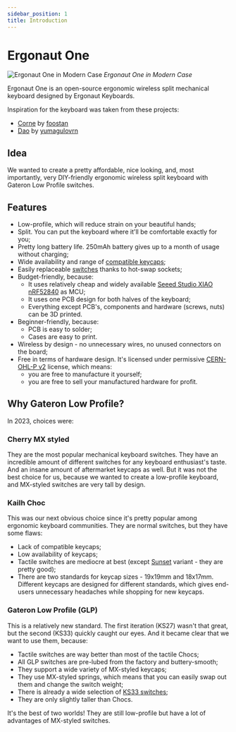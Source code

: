 ```yaml
---
sidebar_position: 1
title: Introduction
---
```


# Ergonaut One

![Ergonaut One in Modern Case](/img/one_intro_header.jpg)
*Ergonaut One in Modern Case*

Ergonaut One is an open-source ergonomic wireless split mechanical keyboard designed by Ergonaut Keyboards.

Inspiration for the keyboard was taken from these projects:

* [Corne](https://github.com/foostan/crkbd) by [foostan](https://github.com/foostan)
* [Dao](https://github.com/yumagulovrn/dao-choc-ble) by [yumagulovrn](https://github.com/yumagulovrn)

## Idea

We wanted to create a pretty affordable, nice looking, and, most importantly, very DIY-friendly ergonomic wireless split keyboard with Gateron Low Profile switches.

## Features

* Low-profile, which will reduce strain on your beautiful hands;
* Split. You can put the keyboard where it'll be comfortable exactly for you;
* Pretty long battery life. 250mAh battery gives up to a month of usage without charging;
* Wide availability and range of [compatible keycaps](/docs/switches/gateron-low-profile#keycaps-compatibility);
* Easily replaceable [switches](/docs/switches/gateron-low-profile#ks-33-v2) thanks to hot-swap sockets;
* Budget-friendly, because:
  * It uses relatively cheap and widely available [Seeed Studio XIAO nRF52840](https://wiki.seeedstudio.com/XIAO_BLE/) as MCU;
  * It uses one PCB design for both halves of the keyboard;
  * Everything except PCB's, components and hardware (screws, nuts) can be 3D printed.
* Beginner-friendly, because:
  * PCB is easy to solder;
  * Cases are easy to print.
* Wireless by design - no unnecessary wires, no unused connectors on the board;
* Free in terms of hardware design. It's licensed under permissive [CERN-OHL-P v2](https://ohwr.org/cern_ohl_p_v2.pdf) license, which means:
  * you are free to manufacture it yourself;
  * you are free to sell your manufactured hardware for profit.

## Why Gateron Low Profile?

In 2023, choices were:

### Cherry MX styled

They are the most popular mechanical keyboard switches. They have an incredible amount of different switches for any keyboard enthusiast's taste. And an insane amount of aftermarket keycaps as well. But it was not the best choice for us, because we wanted to create a low-profile keyboard, and MX-styled switches are very tall by design.

### Kailh Choc

This was our next obvious choice since it's pretty popular among ergonomic keyboard communities. They are normal switches, but they have some flaws:

* Lack of compatible keycaps;
* Low availability of keycaps;
* Tactile switches are mediocre at best (except [Sunset](https://lowprokb.ca/products/sunset-tactile-choc-switches) variant - they are pretty good);
* There are two standards for keycap sizes - 19x19mm and 18x17mm. Different keycaps are designed for different standards, which gives end-users unnecessary headaches while shopping for new keycaps.

### Gateron Low Profile (GLP)

This is a relatively new standard. The first iteration (KS27) wasn't that great, but the second (KS33) quickly caught our eyes. And it became clear that we want to use them, because:

* Tactile switches are way better than most of the tactile Chocs;
* All GLP switches are pre-lubed from the factory and buttery-smooth;
* They support a wide variety of MX-styled keycaps;
* They use MX-styled springs, which means that you can easily swap out them and change the switch weight;
* There is already a wide selection of [KS33 switches](/docs/switches/gateron-low-profile#ks-33-v2);
* They are only slightly taller than Chocs.

It's the best of two worlds! They are still low-profile but have a lot of advantages of MX-styled switches.
